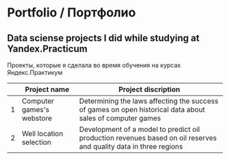 # Portfolio / Портфолио
Data sciense projects I did while studying at Yandex.Practicum 
----------------------------------------------------------------------
Проекты, которые я сделала во время обучения на курсах Яндекс.Практикум

| |Project name|Project discription|
|-|------------|-------------------|
|1|Computer games's webstore|Determining the laws affecting the success of games on open historical data about sales of computer games|
|2|Well location selection|Development of a model to predict oil production revenues based on oil reserves and quality data in three regions|

